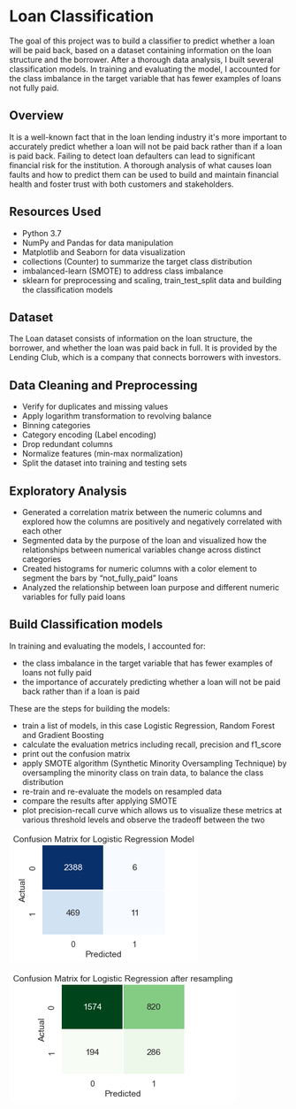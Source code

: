 # Loan Classification
The goal of this project was to build a classifier to predict whether a loan will be paid back, based on a dataset containing information on the loan structure and the borrower. After a thorough data analysis, I built several classification models. In training and evaluating the model, I accounted for the class imbalance in the target variable  that has fewer examples of loans not fully paid.


## Overview
It is a well-known fact that in the loan lending industry it's more important to accurately predict whether a loan will not be paid back rather than if a loan is paid back. Failing to detect loan defaulters can lead to significant financial risk for the institution. A thorough analysis of what causes loan faults and how to predict them can be used to build and maintain financial health and foster trust with both customers and stakeholders.


## Resources Used
- Python 3.7
- NumPy and Pandas for data manipulation
- Matplotlib and Seaborn for data visualization
- collections (Counter) to summarize the target class distribution
- imbalanced-learn (SMOTE) to address class imbalance
- sklearn for preprocessing and scaling, train_test_split data and building the classification models


## Dataset
The Loan dataset consists of information on the loan structure, the borrower, and whether the loan was paid back in full. It is provided by the Lending Club, which is a company that connects borrowers with investors.


## Data Cleaning and Preprocessing
- Verify for duplicates and missing values
- Apply logarithm transformation to revolving balance
- Binning categories
- Category encoding (Label encoding)
- Drop redundant columns
- Normalize features (min-max normalization)
- Split the dataset into training and testing sets


## Exploratory Analysis
- Generated a correlation matrix between the numeric columns and explored how the columns are positively and negatively correlated with each other
- Segmented data by the purpose of the loan and visualized how the relationships between numerical variables change across distinct categories
- Created histograms for numeric columns with a color element to segment the bars by “not_fully_paid” loans
- Analyzed the relationship between loan purpose and different numeric variables for fully paid loans


## Build Classification models
In training and evaluating the models, I accounted for: 
-	 the class imbalance in the target variable  that has fewer examples of loans not fully paid
-	the importance of accurately predicting whether a loan will not be paid back rather than if a loan is paid

These are the steps for building the models:
- train a list of models, in this case Logistic Regression, Random Forest and Gradient Boosting
- calculate the evaluation metrics including recall, precision and f1_score
- print out the confusion matrix
- apply SMOTE algorithm (Synthetic Minority Oversampling Technique) by oversampling the minority class on train data, to balance the class distribution
- re-train and re-evaluate the models on resampled data
- compare the results after applying SMOTE
- plot precision-recall curve which allows us to visualize these metrics at various threshold levels and observe the tradeoff between the two


![Confusion Matrix](ml1_cm.png)
<br/>


![Confusion Matrix resample](ml1_cm_resample.png)
<br/>
